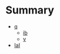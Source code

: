 # Summary

* [q](#camelcasestr-extendedlatinflag--false)
    * [ib](https://selfrefactor.gitbooks.io/string-fn/content/a.md#cleanstr)
    * [v](/a.md#cleanstr)
* [IaI](/a.md#cleanstr)
